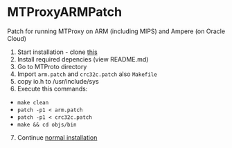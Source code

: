 # MTProxyARMPatch
Patch for running MTProxy on ARM (including MIPS) and Ampere (on Oracle Cloud)


1) Start installation - clone [this](https://github.com/TelegramMessenger/MTProxy)
2) Install required depencies (view README.md)
3) Go to MTProto directory
4) Import `arm.patch` and `crc32c.patch` also `Makefile`
5) copy io.h to /usr/include/sys
6) Execute this commands:
- `make clean`
- `patch -p1 < arm.patch`
- `patch -p1 < crc32c.patch`
- `make && cd objs/bin`

7) Continue [normal installation](https://github.com/TelegramMessenger/MTProxy#running)
